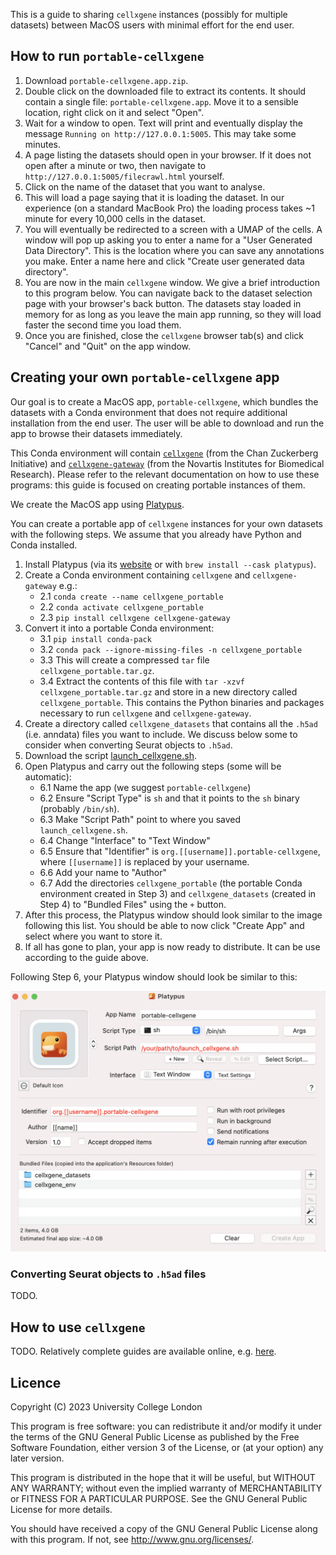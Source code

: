 This is a guide to sharing `cellxgene` instances (possibly for multiple
datasets) between MacOS users with minimal effort for the end user.

## How to run `portable-cellxgene`

1. Download `portable-cellxgene.app.zip`.
2. Double click on the downloaded file to extract its contents. It should
   contain a single file: `portable-cellxgene.app`. Move it to a sensible
   location, right click on it and select "Open".
3. Wait for a window to open. Text will print and eventually display the
   message `Running on http://127.0.0.1:5005`. This may take some minutes.
4. A page listing the datasets should open in your browser. If it does not open
   after a minute or two, then navigate to
   `http://127.0.0.1:5005/filecrawl.html` yourself.
5. Click on the name of the dataset that you want to analyse.
6. This will load a page saying that it is loading the dataset. In our
   experience (on a standard MacBook Pro) the loading process takes ~1 minute
   for every 10,000 cells in the dataset.
7. You will eventually be redirected to a screen with a UMAP of the cells. A
   window will pop up asking you to enter a name for a "User Generated Data
   Directory". This is the location where you can save any annotations you
   make. Enter a name here and click "Create user generated data directory".
8. You are now in the main `cellxgene` window. We give a brief introduction to
   this program below. You can navigate back to the dataset selection page with
   your browser's back button. The datasets stay loaded in memory for as long
   as you leave the main app running, so they will load faster the second time
   you load them.
9. Once you are finished, close the `cellxgene` browser tab(s) and click
   "Cancel" and "Quit" on the app window.

## Creating your own `portable-cellxgene` app

Our goal is to create a MacOS app, `portable-cellxgene`, which bundles
the datasets with a Conda environment that does not require
additional installation from the end user. The user will be able to download
and run the app to browse their datasets immediately.

This Conda environment will contain
[`cellxgene`](https://github.com/chanzuckerberg/cellxgene) (from the Chan
Zuckerberg Initiative) and
[`cellxgene-gateway`](https://github.com/Novartis/cellxgene-gateway) (from the
Novartis Institutes for Biomedical Research). Please refer to the relevant
documentation on how to use these programs: this guide is focused on creating
portable instances of them.

We create the MacOS app using [Platypus](https://sveinbjorn.org/platypus).

You can create a portable app of `cellxgene` instances for your own datasets
with the following steps. We assume that you already have Python and Conda
installed.

1. Install Platypus (via its [website](https://sveinbjorn.org/platypus) or with
   `brew install --cask platypus`).
2. Create a Conda environment containing `cellxgene` and `cellxgene-gateway`
   e.g.:
    * 2.1 `conda create --name cellxgene_portable`
    * 2.2 `conda activate cellxgene_portable`
    * 2.3 `pip install cellxgene cellxgene-gateway`
3. Convert it into a portable Conda environment:
    * 3.1 `pip install conda-pack`
    * 3.2 `conda pack --ignore-missing-files -n cellxgene_portable`
    * 3.3 This will create a compressed `tar` file `cellxgene_portable.tar.gz`.
    * 3.4 Extract the contents of this file with `tar -xzvf
      cellxgene_portable.tar.gz` and store in a new directory called
      `cellxgene_portable`. This contains the Python binaries and packages
      necessary to run `cellxgene` and `cellxgene-gateway`.
4. Create a directory called `cellxgene_datasets` that contains all the `.h5ad`
   (i.e. anndata) files you want to include. We discuss below some to consider
   when converting Seurat objects to `.h5ad`.
5. Download the script
   [launch_cellxgene.sh](https://github.com/george-hall-ucl/portable-cellxgene/blob/main/launch_cellxgene.sh).
6. Open Platypus and carry out the following steps (some will be automatic):
    * 6.1 Name the app (we suggest `portable-cellxgene`)
    * 6.2 Ensure "Script Type" is `sh` and that it points to the `sh` binary
      (probably `/bin/sh`).
    * 6.3 Make "Script Path" point to where you saved `launch_cellxgene.sh`.
    * 6.4 Change "Interface" to "Text Window"
    * 6.5 Ensure that "Identifier" is `org.[[username]].portable-cellxgene`,
      where `[[username]]` is replaced by your username.
    * 6.6 Add your name to "Author"
    * 6.7 Add the directories `cellxgene_portable` (the portable Conda
      environment created in Step 3) and `cellxgene_datasets` (created in Step
      4) to "Bundled Files" using the `+` button.
7. After this process, the Platypus window should look similar to the image
   following this list. You should be able to now click "Create App" and select
   where you want to store it.
8. If all has gone to plan, your app is now ready to distribute. It can be use
   according to the guide above.

Following Step 6, your Platypus window should look be similar to this:
<p align="center">
  <img src="images/platypus_window.png" width="600">
</p>

### Converting Seurat objects to `.h5ad` files

TODO.

## How to use `cellxgene`

TODO. Relatively complete guides are available online, e.g.
[here](https://icbi-lab.github.io/cellxgene-user-guide/).

## Licence

Copyright (C) 2023 University College London

This program is free software: you can redistribute it and/or modify
it under the terms of the GNU General Public License as published by
the Free Software Foundation, either version 3 of the License, or
(at your option) any later version.

This program is distributed in the hope that it will be useful,
but WITHOUT ANY WARRANTY; without even the implied warranty of
MERCHANTABILITY or FITNESS FOR A PARTICULAR PURPOSE.  See the
GNU General Public License for more details.

You should have received a copy of the GNU General Public License
along with this program.  If not, see <http://www.gnu.org/licenses/>.
